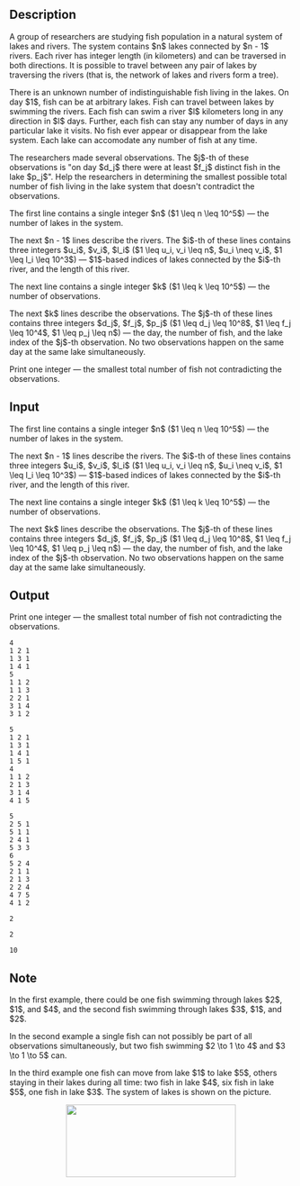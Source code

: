 ## Description

<div><p>A group of researchers are studying fish population in a natural system of lakes and rivers. The system contains $n$ lakes connected by $n - 1$ rivers. Each river has integer length (in kilometers) and can be traversed in both directions. It is possible to travel between any pair of lakes by traversing the rivers (that is, the network of lakes and rivers form a tree).</p><p>There is an unknown number of indistinguishable fish living in the lakes. On day $1$, fish can be at arbitrary lakes. Fish can travel between lakes by swimming the rivers. Each fish can swim a river $l$ kilometers long in any direction in $l$ days. Further, each fish can stay any number of days in any particular lake it visits. No fish ever appear or disappear from the lake system. Each lake can accomodate any number of fish at any time.</p><p>The researchers made several observations. The $j$-th of these observations is "on day $d_j$ there were at least $f_j$ distinct fish in the lake $p_j$". Help the researchers in determining the smallest possible total number of fish living in the lake system that doesn't contradict the observations.</p></div><div class="input-specification"><p>The first line contains a single integer $n$ ($1 \leq n \leq 10^5$)&nbsp;— the number of lakes in the system.</p><p>The next $n - 1$ lines describe the rivers. The $i$-th of these lines contains three integers $u_i$, $v_i$, $l_i$ ($1 \leq u_i, v_i \leq n$, $u_i \neq v_i$, $1 \leq l_i \leq 10^3$)&nbsp;— $1$-based indices of lakes connected by the $i$-th river, and the length of this river.</p><p>The next line contains a single integer $k$ ($1 \leq k \leq 10^5$)&nbsp;— the number of observations.</p><p>The next $k$ lines describe the observations. The $j$-th of these lines contains three integers $d_j$, $f_j$, $p_j$ ($1 \leq d_j \leq 10^8$, $1 \leq f_j \leq 10^4$, $1 \leq p_j \leq n$)&nbsp;— the day, the number of fish, and the lake index of the $j$-th observation. No two observations happen on the same day at the same lake simultaneously.</p></div><div class="output-specification"><p>Print one integer&nbsp;— the smallest total number of fish not contradicting the observations.</p></div>

## Input

<p>The first line contains a single integer $n$ ($1 \leq n \leq 10^5$)&nbsp;— the number of lakes in the system.</p><p>The next $n - 1$ lines describe the rivers. The $i$-th of these lines contains three integers $u_i$, $v_i$, $l_i$ ($1 \leq u_i, v_i \leq n$, $u_i \neq v_i$, $1 \leq l_i \leq 10^3$)&nbsp;— $1$-based indices of lakes connected by the $i$-th river, and the length of this river.</p><p>The next line contains a single integer $k$ ($1 \leq k \leq 10^5$)&nbsp;— the number of observations.</p><p>The next $k$ lines describe the observations. The $j$-th of these lines contains three integers $d_j$, $f_j$, $p_j$ ($1 \leq d_j \leq 10^8$, $1 \leq f_j \leq 10^4$, $1 \leq p_j \leq n$)&nbsp;— the day, the number of fish, and the lake index of the $j$-th observation. No two observations happen on the same day at the same lake simultaneously.</p>

## Output

<p>Print one integer&nbsp;— the smallest total number of fish not contradicting the observations.</p>





```input1
4
1 2 1
1 3 1
1 4 1
5
1 1 2
1 1 3
2 2 1
3 1 4
3 1 2

```




```input2
5
1 2 1
1 3 1
1 4 1
1 5 1
4
1 1 2
2 1 3
3 1 4
4 1 5

```




```input3
5
2 5 1
5 1 1
2 4 1
5 3 3
6
5 2 4
2 1 1
2 1 3
2 2 4
4 7 5
4 1 2

```




```output1
2

```




```output2
2

```




```output3
10

```



## Note

<p>In the first example, there could be one fish swimming through lakes $2$, $1$, and $4$, and the second fish swimming through lakes $3$, $1$, and $2$.</p><p>In the second example a single fish can not possibly be part of all observations simultaneously, but two fish swimming $2 \to 1 \to 4$ and $3 \to 1 \to 5$ can.</p><p>In the third example one fish can move from lake $1$ to lake $5$, others staying in their lakes during all time: two fish in lake $4$, six fish in lake $5$, one fish in lake $3$. The system of lakes is shown on the picture.</p><center> <img class="tex-graphics" height="129px" src="file://LMnk8PrQ.png" style="max-width: 100.0%;max-height: 100.0%;" width="302px"> </center>
